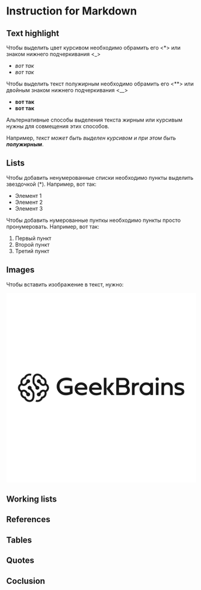 # Instruction for Markdown

## Text highlight

Чтобы выделить цвет курсивом необходимо обрамить его <*> или знаком нижнего подчеркивания <_>
- _вот так_ 
- *вот так*

Чтобы выделить текст полужирным необходимо обрамить его <**> или двойным знаком нижнего подчеркивания <__>
- __вот так__
- **вот так**

Альтернативные способы выделения текста жирным или курсивым нужны для совмещения этих способов. 

Например, _текст может быть выделен курсивом и при этом быть **полужирным**_.

## Lists
Чтобы добавить ненумерованные списки необходимо пункты выделить звездочкой (*). Например, вот так:
* Элемент 1
* Элемент 2
* Элемент 3

Чтобы добавить нумерованные пунткы необходимо пункты просто пронумеровать. Например, вот так:
1. Первый пункт
2. Второй пункт
3. Третий пункт

## Images
Чтобы вставить изображение в текст, нужно:

![Hello!](geekbrains.png)

## Working lists

## References

## Tables

## Quotes

## Coclusion 